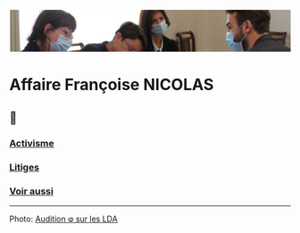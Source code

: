 ![image-mise-en-avant](../_aux/phi.png)

# Affaire Françoise NICOLAS

## 📁
### [Activisme](./activ.md)
### [Litiges](./litiges.md)
### [Voir aussi](./voiraussi.md)

---
Photo: [Audition φ sur les LDA](attrib.md#phi)
